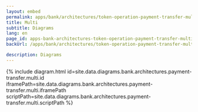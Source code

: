 ```yaml
---
layout: embed
permalink: apps/bank/architectures/token-operation-payment-transfer-multi/diagrams
title: Multi
subtitle: Diagrams
lang: en
page_id: apps-bank-architectures-token-operation-payment-transfer-multi-diagrams
backUrl: /apps/bank/architectures/token-operation-payment-transfer-multi/

description: Diagrams
---
```

{% include diagram.html id=site.data.diagrams.bank.architectures.payment-transfer.multi.id iframePath=site.data.diagrams.bank.architectures.payment-transfer.multi.iframePath scriptPath=site.data.diagrams.bank.architectures.payment-transfer.multi.scriptPath %}